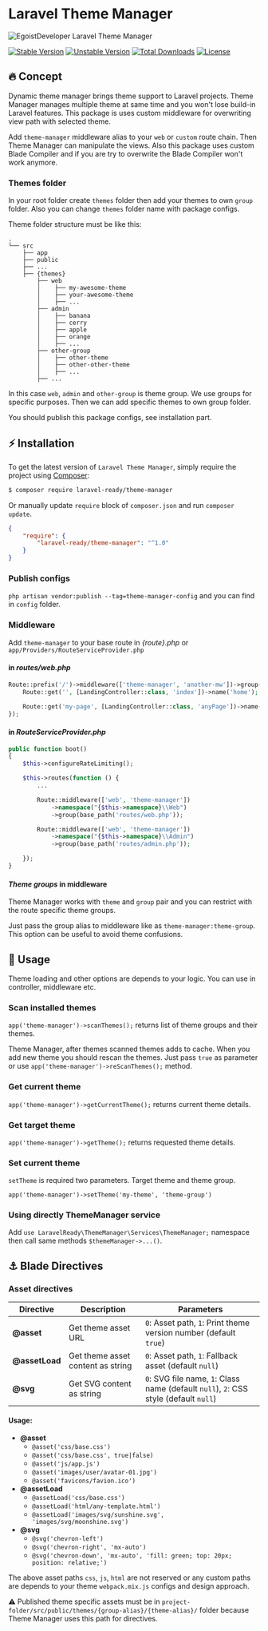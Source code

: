 # Laravel Theme Manager

![EgoistDeveloper Laravel Theme Manager](https://preview.dragon-code.pro/EgoistDeveloper/Laravel-Theme-Manager.svg?brand=laravel)

[![Stable Version][badge_stable]][link_packagist]
[![Unstable Version][badge_unstable]][link_packagist]
[![Total Downloads][badge_downloads]][link_packagist]
[![License][badge_license]][link_license]


## 🔥 Concept

Dynamic theme manager brings theme support to Laravel projects. Theme Manager manages multiple theme at same time and you won't lose build-in Laravel features. This package is uses custom middleware for overwriting view path with selected theme.

Add `theme-manager` middleware alias to your `web` or `custom` route chain. Then Theme Manager can manipulate the views. Also this package uses custom Blade Compiler and if you are try to overwrite the Blade Compiler won't work anymore.

### Themes folder

In your root folder create `themes` folder then add your themes to own `group` folder. Also you can change `themes` folder name with package configs.

Theme folder structure must be like this:


```
.
└── src
    ├── app
    ├── public
    ├── ...
    ├── {themes}
        ├── web
        │    ├── my-awesome-theme
        │    ├── your-awesome-theme
        │    ├── ...
        ├── admin
        │    ├── banana
        │    ├── cerry
        │    ├── apple
        │    ├── orange
        │    ├── ...
        ├── other-group
        │    ├── other-theme
        │    ├── other-other-theme
        │    ├── ...
        ├── ...
```

In this case `web`, `admin` and `other-group` is theme group. We use groups for specific purposes. Then we can add specific themes to own group folder.


You should publish this package configs, see installation part.


## ⚡ Installation

To get the latest version of `Laravel Theme Manager`, simply require the project using [Composer](https://getcomposer.org):

```bash
$ composer require laravel-ready/theme-manager
```

Or manually update `require` block of `composer.json` and run `composer update`.

```json
{
    "require": {
        "laravel-ready/theme-manager": "^1.0"
    }
}
```

### Publish configs

`php artisan vendor:publish --tag=theme-manager-config` and you can find in `config` folder.


### Middleware

Add `theme-manager` to your base route in *{route}.php* or `app/Providers/RouteServiceProvider.php`

#### in *routes/web.php*

```php
Route::prefix('/')->middleware(['theme-manager', 'another-mw'])->group(function (){
    Route::get('', [LandingController::class, 'index'])->name('home');

    Route::get('my-page', [LandingController::class, 'anyPage'])->name('my-page');
});
```

#### in *RouteServiceProvider.php*

```php
public function boot()
{
    $this->configureRateLimiting();

    $this->routes(function () {
        ...

        Route::middleware(['web', 'theme-manager'])
            ->namespace("{$this->namespace}\\Web")
            ->group(base_path('routes/web.php'));

        Route::middleware(['web', 'theme-manager'])
            ->namespace("{$this->namespace}\\Admin")
            ->group(base_path('routes/admin.php'));

    });
}
```

#### *Theme groups* in middleware

Theme Manager works with `theme` and `group` pair and you can restrict with the route specific theme groups.

Just pass the group alias to middleware like as `theme-manager:theme-group`. This option can be useful to avoid theme confusions.


## 🚀 Usage

Theme loading and other options are depends to your logic. You can use in controller, middleware etc.

### Scan installed themes

`app('theme-manager')->scanThemes();` returns list of theme groups and their themes.

Theme Manager, after themes scanned themes adds to cache. When you add new theme you should rescan the themes. Just pass `true` as parameter or use `app('theme-manager')->reScanThemes();` method.

### Get current theme

`app('theme-manager')->getCurrentTheme();` returns current theme details.

### Get target theme

`app('theme-manager')->getTheme();` returns requested theme details.

### Set current theme

`setTheme` is required two parameters. Target theme and theme group.

`app('theme-manager')->setTheme('my-theme', 'theme-group')`

### Using directly ThemeManager service

Add `use LaravelReady\ThemeManager\Services\ThemeManager;` namespace then call same methods `$themeManager->...()`.


## ⚓ Blade Directives

### Asset directives

| Directive | Description | Parameters |
| --------- | ----------- | ---------- |
| **@asset**     | Get theme asset URL | `0`: Asset path, `1`: Print theme version number (default `true`) |
| **@assetLoad** | Get theme asset content as string | `0`: Asset path, `1`: Fallback asset (default `null`) |
| **@svg**       | Get SVG content as string    | `0`: SVG file name, `1`: Class name (default `null`), `2`: CSS style (default `null`) |


#### Usage:

- **@asset**
  - `@asset('css/base.css')`
  - `@asset('css/base.css', true|false)`
  - `@asset('js/app.js')`
  - `@asset('images/user/avatar-01.jpg')`
  - `@asset('favicons/favion.ico')`
- **@assetLoad**
  - `@assetLoad('css/base.css')`
  - `@assetLoad('html/any-template.html')`
  - `@assetLoad('images/svg/sunshine.svg', 'images/svg/moonshine.svg')`
- **@svg**
  - `@svg('chevron-left')`
  - `@svg('chevron-right', 'mx-auto')`
  - `@svg('chevron-down', 'mx-auto', 'fill: green; top: 20px; position: relative;')`


The above asset paths `css`, `js`, `html` are not reserved or any custom paths are depends to your theme `webpack.mix.js` configs and design approach.

⚠️ Published theme specific assets must be in `project-folder/src/public/themes/{group-alias}/{theme-alias}/` folder because Theme Manager uses this path for directives.



[badge_downloads]:      https://img.shields.io/packagist/dt/laravel-ready/theme-manager.svg?style=flat-square

[badge_license]:        https://img.shields.io/packagist/l/laravel-ready/theme-manager.svg?style=flat-square

[badge_stable]:         https://img.shields.io/github/v/release/laravel-ready/theme-manager?label=stable&style=flat-square

[badge_unstable]:       https://img.shields.io/badge/unstable-dev--main-orange?style=flat-square

[link_license]:         LICENSE

[link_packagist]:       https://packagist.org/packages/laravel-ready/theme-manager

